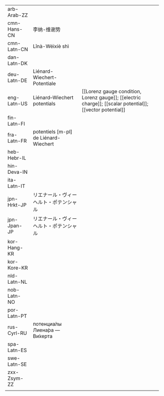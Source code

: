 | | | |
|-|-|-|
| arb-Arab-ZZ |  |  |
| cmn-Hans-CN | 李纳-维谢势 |  |
| cmn-Latn-CN | Lǐnà-Wéixiè shì |  |
| dan-Latn-DK |  |  |
| deu-Latn-DE | Liénard-Wiechert-Potentiale |  |
| eng-Latn-US | Liénard–Wiechert potentials | [[Lorenz gauge condition, Lorenz gauge]]; [[electric charge]]; [[scalar potential]]; [[vector potential]] |
| fin-Latn-FI |  |  |
| fra-Latn-FR | potentiels [m-pl] de Liénard-Wiechert |  |
| heb-Hebr-IL |  |  |
| hin-Deva-IN |  |  |
| ita-Latn-IT |  |  |
| jpn-Hrkt-JP | リエナール・ヴィーヘルト・ポテンシャル |  |
| jpn-Jpan-JP | リエナール・ヴィーヘルト・ポテンシャル |  |
| kor-Hang-KR |  |  |
| kor-Kore-KR |  |  |
| nld-Latn-NL |  |  |
| nob-Latn-NO |  |  |
| por-Latn-PT |  |  |
| rus-Cyrl-RU | потенциа́лы Лиена́ра — Ви́херта |  |
| spa-Latn-ES |  |  |
| swe-Latn-SE |  |  |
| zxx-Zsym-ZZ |  |  |
|  |  |  |
